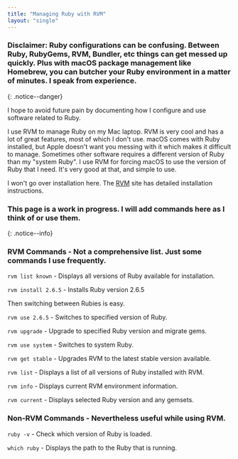 ```yaml
---
title: "Managing Ruby with RVM"
layout: "single"  
---
```



### Disclaimer:  Ruby configurations can be confusing.  Between Ruby, RubyGems, RVM, Bundler, etc things can get messed up quickly.  Plus with macOS package management like Homebrew, you can butcher your Ruby environment in a matter of minutes.  I speak from experience. ###  
{: .notice--danger}


I hope to avoid future pain by documenting how I configure and use software related to Ruby.  



I use RVM to manage Ruby on my Mac laptop.  RVM is very cool and has a lot of great features, most of which I don't use.  macOS comes with Ruby installed, but Apple doesn't want you messing with it which makes it difficult to manage. Sometimes other software requires a different version of Ruby than my "system Ruby".  I use RVM for forcing macOS to use the version of Ruby that I need.  It's very good at that, and simple to use.

I won't go over installation here. The [RVM](https://rvm.io/rvm/install) site has detailed installation instructions.

### This page is a work in progress.  I will add commands here as I think of or use them. ###
{: .notice--info}

### RVM Commands - Not a comprehensive list. Just some commands I use frequently.

`rvm list known`  -  Displays all versions of Ruby available for installation.

`rvm install 2.6.5` - Installs Ruby version 2.6.5

Then switching between Rubies is easy.

`rvm use 2.6.5` - Switches to specified version of Ruby.

`rvm upgrade` - Upgrade to specified Ruby version and migrate gems.

`rvm use system` - Switches to system Ruby.

`rvm get stable` - Upgrades RVM to the latest stable version available.

`rvm list` - Displays a list of all versions of Ruby installed with RVM.

`rvm info` - Displays current RVM environment information.

`rvm current` - Displays selected Ruby version and any gemsets.

### Non-RVM Commands - Nevertheless useful while using RVM.

`ruby -v` - Check which version of Ruby is loaded.

`which ruby` - Displays the path to the Ruby that is running.
